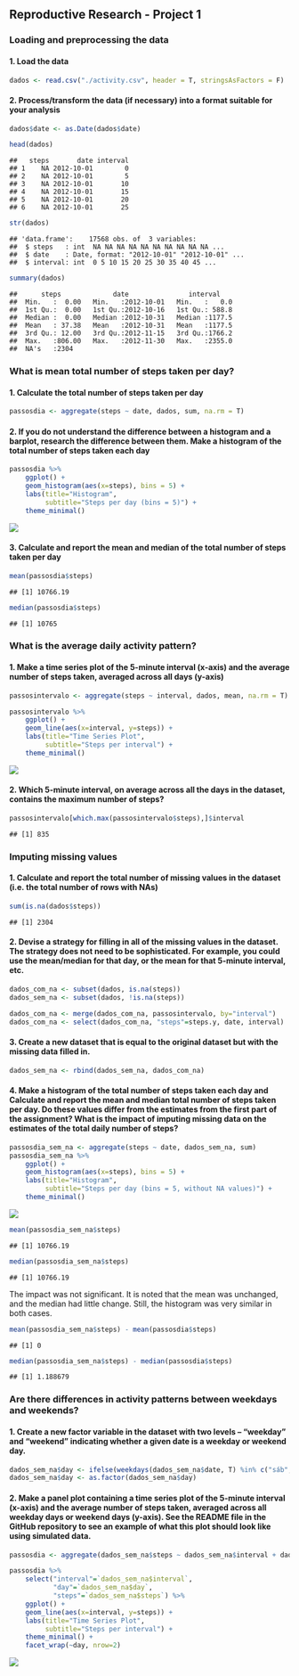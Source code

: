 Reproductive Research - Project 1
---------------------------------

### Loading and preprocessing the data

#### 1. Load the data

``` r
dados <- read.csv("./activity.csv", header = T, stringsAsFactors = F)
```

#### 2. Process/transform the data (if necessary) into a format suitable for your analysis

``` r
dados$date <- as.Date(dados$date)

head(dados)
```

    ##   steps       date interval
    ## 1    NA 2012-10-01        0
    ## 2    NA 2012-10-01        5
    ## 3    NA 2012-10-01       10
    ## 4    NA 2012-10-01       15
    ## 5    NA 2012-10-01       20
    ## 6    NA 2012-10-01       25

``` r
str(dados)
```

    ## 'data.frame':    17568 obs. of  3 variables:
    ##  $ steps   : int  NA NA NA NA NA NA NA NA NA NA ...
    ##  $ date    : Date, format: "2012-10-01" "2012-10-01" ...
    ##  $ interval: int  0 5 10 15 20 25 30 35 40 45 ...

``` r
summary(dados)
```

    ##      steps             date               interval     
    ##  Min.   :  0.00   Min.   :2012-10-01   Min.   :   0.0  
    ##  1st Qu.:  0.00   1st Qu.:2012-10-16   1st Qu.: 588.8  
    ##  Median :  0.00   Median :2012-10-31   Median :1177.5  
    ##  Mean   : 37.38   Mean   :2012-10-31   Mean   :1177.5  
    ##  3rd Qu.: 12.00   3rd Qu.:2012-11-15   3rd Qu.:1766.2  
    ##  Max.   :806.00   Max.   :2012-11-30   Max.   :2355.0  
    ##  NA's   :2304

### What is mean total number of steps taken per day?

#### 1. Calculate the total number of steps taken per day

``` r
passosdia <- aggregate(steps ~ date, dados, sum, na.rm = T)
```

#### 2. If you do not understand the difference between a histogram and a barplot, research the difference between them. Make a histogram of the total number of steps taken each day

``` r
passosdia %>%
    ggplot() +
    geom_histogram(aes(x=steps), bins = 5) +
    labs(title="Histogram", 
         subtitle="Steps per day (bins = 5)") +
    theme_minimal()
```

![](./figure/plot1.png)

#### 3. Calculate and report the mean and median of the total number of steps taken per day

``` r
mean(passosdia$steps)
```

    ## [1] 10766.19

``` r
median(passosdia$steps)
```

    ## [1] 10765

### What is the average daily activity pattern?

#### 1. Make a time series plot of the 5-minute interval (x-axis) and the average number of steps taken, averaged across all days (y-axis)

``` r
passosintervalo <- aggregate(steps ~ interval, dados, mean, na.rm = T)
```

``` r
passosintervalo %>%
    ggplot() +
    geom_line(aes(x=interval, y=steps)) +
    labs(title="Time Series Plot", 
         subtitle="Steps per interval") +
    theme_minimal() 
```

![](./figure/plot2.png)

#### 2. Which 5-minute interval, on average across all the days in the dataset, contains the maximum number of steps?

``` r
passosintervalo[which.max(passosintervalo$steps),]$interval
```

    ## [1] 835

### Imputing missing values

#### 1. Calculate and report the total number of missing values in the dataset (i.e. the total number of rows with NAs)

``` r
sum(is.na(dados$steps))
```

    ## [1] 2304

#### 2. Devise a strategy for filling in all of the missing values in the dataset. The strategy does not need to be sophisticated. For example, you could use the mean/median for that day, or the mean for that 5-minute interval, etc.

``` r
dados_com_na <- subset(dados, is.na(steps))
dados_sem_na <- subset(dados, !is.na(steps))

dados_com_na <- merge(dados_com_na, passosintervalo, by="interval")
dados_com_na <- select(dados_com_na, "steps"=steps.y, date, interval)
```

#### 3. Create a new dataset that is equal to the original dataset but with the missing data filled in.

``` r
dados_sem_na <- rbind(dados_sem_na, dados_com_na)
```

#### 4. Make a histogram of the total number of steps taken each day and Calculate and report the mean and median total number of steps taken per day. Do these values differ from the estimates from the first part of the assignment? What is the impact of imputing missing data on the estimates of the total daily number of steps?

``` r
passosdia_sem_na <- aggregate(steps ~ date, dados_sem_na, sum)
passosdia_sem_na %>%
    ggplot() +
    geom_histogram(aes(x=steps), bins = 5) +
    labs(title="Histogram", 
         subtitle="Steps per day (bins = 5, without NA values)") +
    theme_minimal()
```

![](./figure/plot3.png)

``` r
mean(passosdia_sem_na$steps)
```

    ## [1] 10766.19

``` r
median(passosdia_sem_na$steps)
```

    ## [1] 10766.19

The impact was not significant. It is noted that the mean was unchanged,
and the median had little change. Still, the histogram was very similar
in both cases.

``` r
mean(passosdia_sem_na$steps) - mean(passosdia$steps)
```

    ## [1] 0

``` r
median(passosdia_sem_na$steps) - median(passosdia$steps)
```

    ## [1] 1.188679

### Are there differences in activity patterns between weekdays and weekends?

#### 1. Create a new factor variable in the dataset with two levels – “weekday” and “weekend” indicating whether a given date is a weekday or weekend day.

``` r
dados_sem_na$day <- ifelse(weekdays(dados_sem_na$date, T) %in% c("sáb", "dom"), "weekend", "weekday")
dados_sem_na$day <- as.factor(dados_sem_na$day)
```

#### 2. Make a panel plot containing a time series plot of the 5-minute interval (x-axis) and the average number of steps taken, averaged across all weekday days or weekend days (y-axis). See the README file in the GitHub repository to see an example of what this plot should look like using simulated data.

``` r
passosdia <- aggregate(dados_sem_na$steps ~ dados_sem_na$interval + dados_sem_na$day, dados_sem_na, mean)
```

``` r
passosdia %>%
    select("interval"=`dados_sem_na$interval`,
           "day"=`dados_sem_na$day`,
           "steps"=`dados_sem_na$steps`) %>%
    ggplot() +
    geom_line(aes(x=interval, y=steps)) +
    labs(title="Time Series Plot", 
         subtitle="Steps per interval") +
    theme_minimal() +
    facet_wrap(~day, nrow=2)
```

![](./figure/plot4.png)
